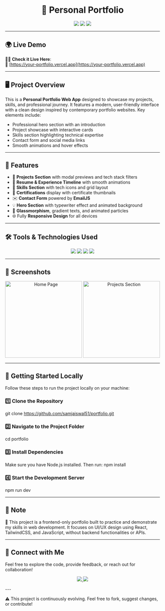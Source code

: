 <h1 align="center">🌟 Personal Portfolio</h1>

<p align="center">
  <img src="https://img.shields.io/badge/React-18.2.0-61DAFB?style=for-the-badge&logo=react&logoColor=black"/>
  <img src="https://img.shields.io/badge/Tailwind_CSS-3.3.2-38B2AC?style=for-the-badge&logo=tailwind-css&logoColor=white"/>
  <img src="https://img.shields.io/badge/Responsive-Design-brightgreen?style=for-the-badge"/>
</p>

---
## 🌍 Live Demo

🧑‍💻 **Check it Live Here**:  
🔗 [https://your-portfolio.vercel.app](https://your-portfolio.vercel.app)  

---

## 🖥️ Project Overview

This is a **Personal Portfolio Web App** designed to showcase my projects, skills, and professional journey. It features a modern, user-friendly interface with a clean design inspired by contemporary portfolio websites. Key elements include:

- Professional hero section with an introduction
- Project showcase with interactive cards
- Skills section highlighting technical expertise
- Contact form and social media links
- Smooth animations and hover effects

---

## 🚀 Features

- 💼 **Projects Section** with modal previews and tech stack filters
- 📜 **Resume & Experience Timeline** with smooth animations
- 🧠 **Skills Section** with tech icons and grid layout
- 🧾 **Certifications** display with certificate thumbnails
- ✉️ **Contact Form** powered by **EmailJS**
- 💡 **Hero Section** with typewriter effect and animated background
- 🧊 **Glassmorphism**, gradient texts, and animated particles
- 🌐 Fully **Responsive Design** for all devices

---

## 🛠️ Tools & Technologies Used

<p align="center">
  <img src="https://img.shields.io/badge/React-18.2.0-61DAFB?style=for-the-badge&logo=react&logoColor=black"/>
  <img src="https://img.shields.io/badge/Tailwind_CSS-3.3.2-38B2AC?style=for-the-badge&logo=tailwind-css&logoColor=white"/>
  <img src="https://img.shields.io/badge/JavaScript-ES6-F7DF1E?style=for-the-badge&logo=javascript&logoColor=black"/>
  <img src="https://img.shields.io/badge/EmailJS-FF512F?style=for-the-badge&logo=email&logoColor=white"/>
</p>

---

## 📸 Screenshots

<div align="center">
  <img src="assets/screenshot1.png" alt="Home Page" width="250" />
  <img src="assets/screenshot2.png" alt="Projects Section" width="250" />
</div>

---

## 🚀 Getting Started Locally
Follow these steps to run the project locally on your machine:

### 1️⃣ Clone the Repository
git clone https://github.com/samjaiswal51/portfolio.git

### 2️⃣ Navigate to the Project Folder
cd portfolio

### 3️⃣ Install Dependencies
Make sure you have Node.js installed. Then run:
npm install

### 4️⃣ Start the Development Server
npm run dev

---

## 📌 Note
🧪 This project is a frontend-only portfolio built to practice and demonstrate my skills in web development. It focuses on UI/UX design using React, TailwindCSS, and JavaScript, without backend functionalities or APIs.

---

## 🙌 Connect with Me
Feel free to explore the code, provide feedback, or reach out for collaboration!  
<p align="center"> <a href="https://linkedin.com/in/your-linkedin" target="_blank"> <img src="https://img.shields.io/badge/LinkedIn-Connect-blue?style=for-the-badge&logo=linkedin&logoColor=white"/> </a> <a href="mailto:your.email@example.com"> <img src="https://img.shields.io/badge/Email-Send-red?style=for-the-badge&logo=gmail&logoColor=white"/> </a> </p>
---

⚠️ This project is continuously evolving. Feel free to fork, suggest changes, or contribute!
